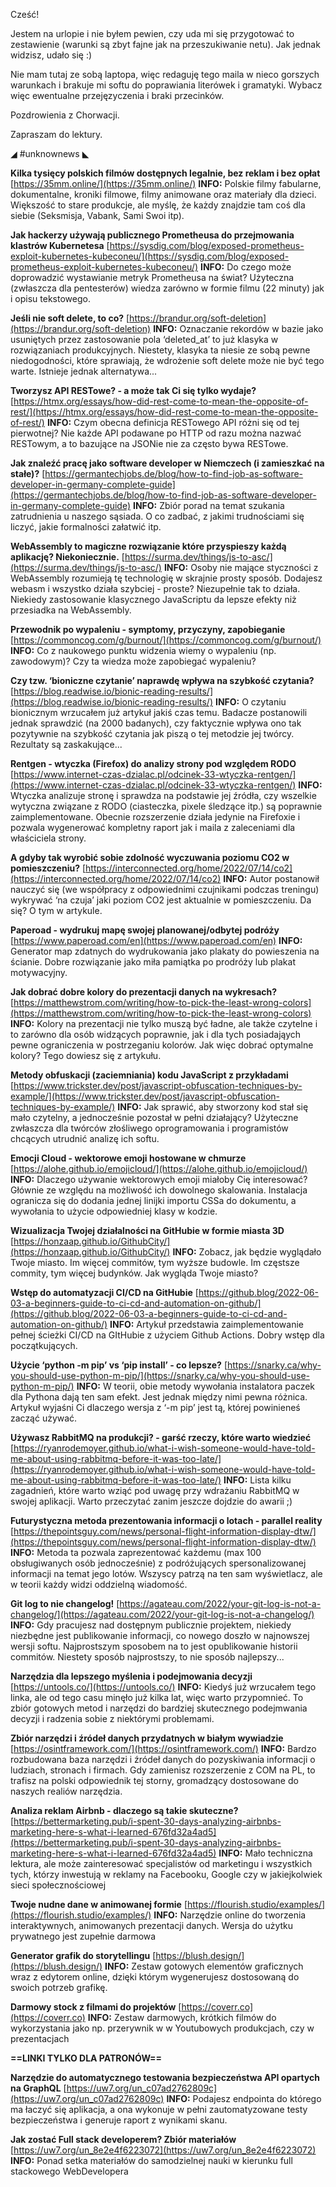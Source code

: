 Cześć!

Jestem na urlopie i nie byłem pewien, czy uda mi się przygotować to zestawienie (warunki są zbyt fajne jak na przeszukiwanie netu). Jak jednak widzisz, udało się :)

Nie mam tutaj ze sobą laptopa, więc redaguję tego maila w nieco gorszych warunkach i brakuje mi softu do poprawiania literówek i gramatyki. Wybacz więc ewentualne przejęzyczenia i braki przecinków.

 

Pozdrowienia z Chorwacji.
 

Zapraszam do lektury.

 

◢ #unknownews ◣

**Kilka tysięcy polskich filmów dostępnych legalnie, bez reklam i bez opłat**
[https://35mm.online/](https://35mm.online/)
**INFO:** Polskie filmy fabularne, dokumentalne, kroniki filmowe, filmy animowane oraz materiały dla dzieci. Większość to stare produkcje, ale myślę, że każdy znajdzie tam coś dla siebie (Seksmisja, Vabank, Sami Swoi itp).

**Jak hackerzy używają publicznego Prometheusa do przejmowania klastrów Kubernetesa**
[https://sysdig.com/blog/exposed-prometheus-exploit-kubernetes-kubeconeu/](https://sysdig.com/blog/exposed-prometheus-exploit-kubernetes-kubeconeu/)
**INFO:** Do czego może doprowadzić wystawianie metryk Prometheusa na świat? Użyteczna (zwłaszcza dla pentesterów) wiedza zarówno w formie filmu (22 minuty) jak i opisu tekstowego.

**Jeśli nie soft delete, to co?**
[https://brandur.org/soft-deletion](https://brandur.org/soft-deletion)
**INFO:** Oznaczanie rekordów w bazie jako usuniętych przez zastosowanie pola &lsquo;deleted_at&rsquo; to już klasyka w rozwiązaniach produkcyjnych. Niestety, klasyka ta niesie ze sobą pewne niedogodności, które sprawiają, że wdrożenie soft delete może nie być tego warte. Istnieje jednak alternatywa...

**Tworzysz API RESTowe? - a może tak Ci się tylko wydaje?**
[https://htmx.org/essays/how-did-rest-come-to-mean-the-opposite-of-rest/](https://htmx.org/essays/how-did-rest-come-to-mean-the-opposite-of-rest/)
**INFO:** Czym obecna definicja RESTowego API różni się od tej pierwotnej? Nie każde API podawane po HTTP od razu można nazwać RESTowym, a to bazujące na JSONie nie za często bywa RESTowe.

**Jak znaleźć pracę jako software developer w Niemczech (i zamieszkać na stałe)?**
[https://germantechjobs.de/blog/how-to-find-job-as-software-developer-in-germany-complete-guide](https://germantechjobs.de/blog/how-to-find-job-as-software-developer-in-germany-complete-guide)
**INFO:** Zbiór porad na temat szukania zatrudnienia u naszego sąsiada. O co zadbać, z jakimi trudnościami się liczyć, jakie formalności załatwić itp.

**WebAssembly to magiczne rozwiązanie które przyspieszy każdą aplikację? Niekoniecznie.**
[https://surma.dev/things/js-to-asc/](https://surma.dev/things/js-to-asc/)
**INFO:** Osoby nie mające styczności z WebAssembly rozumieją tę technologię w skrajnie prosty sposób. Dodajesz webasm i wszystko działa szybciej - proste? Niezupełnie tak to działa. Niekiedy zastosowanie klasycznego JavaScriptu da lepsze efekty niż przesiadka na WebAssembly.

**Przewodnik po wypaleniu - symptomy, przyczyny, zapobieganie**
[https://commoncog.com/g/burnout/](https://commoncog.com/g/burnout/)
**INFO:** Co z naukowego punktu widzenia wiemy o wypaleniu (np. zawodowym)? Czy ta wiedza może zapobiegać wypaleniu?

**Czy tzw. &lsquo;bioniczne czytanie&rsquo; naprawdę wpływa na szybkość czytania?**
[https://blog.readwise.io/bionic-reading-results/](https://blog.readwise.io/bionic-reading-results/)
**INFO:** O czytaniu bionicznym wrzucałem już artykuł jakiś czas temu. Badacze postanowili jednak sprawdzić (na 2000 badanych), czy faktycznie wpływa ono tak pozytywnie na szybkość czytania jak piszą o tej metodzie jej twórcy. Rezultaty są zaskakujące...

**Rentgen - wtyczka (Firefox) do analizy strony pod względem RODO**
[https://www.internet-czas-dzialac.pl/odcinek-33-wtyczka-rentgen/](https://www.internet-czas-dzialac.pl/odcinek-33-wtyczka-rentgen/)
**INFO:** Wtyczka analizuje stronę i sprawdza na podstawie jej źródła, czy wszelkie wytyczna związane z RODO (ciasteczka, pixele śledzące itp.) są poprawnie zaimplementowane. Obecnie rozszerzenie działa jedynie na Firefoxie i pozwala wygenerować kompletny raport jak i maila z zaleceniami dla właściciela strony.

**A gdyby tak wyrobić sobie zdolność wyczuwania poziomu CO2 w pomieszczeniu?**
[https://interconnected.org/home/2022/07/14/co2](https://interconnected.org/home/2022/07/14/co2)
**INFO:** Autor postanowił nauczyć się (we współpracy z odpowiednimi czujnikami podczas treningu) wykrywać &lsquo;na czuja&rsquo; jaki poziom CO2 jest aktualnie w pomieszczeniu. Da się? O tym w artykule.

**Paperoad - wydrukuj mapę swojej planowanej/odbytej podróży**
[https://www.paperoad.com/en](https://www.paperoad.com/en)
**INFO:** Generator map zdatnych do wydrukowania jako plakaty do powieszenia na ścianie. Dobre rozwiązanie jako miła pamiątka po prodróży lub plakat motywacyjny.

**Jak dobrać dobre kolory do prezentacji danych na wykresach?**
[https://matthewstrom.com/writing/how-to-pick-the-least-wrong-colors](https://matthewstrom.com/writing/how-to-pick-the-least-wrong-colors)
**INFO:** Kolory na prezentacji nie tylko muszą być ładne, ale także czytelne i to zarówno dla osób widzących poprawnie, jak i dla tych posiadająych pewne ograniczenia w postrzeganiu kolorów. Jak więc dobrać optymalne kolory? Tego dowiesz się z artykułu.

**Metody obfuskacji (zaciemniania) kodu JavaScript z przykładami**
[https://www.trickster.dev/post/javascript-obfuscation-techniques-by-example/](https://www.trickster.dev/post/javascript-obfuscation-techniques-by-example/)
**INFO:** Jak sprawić, aby stworzony kod stał się mało czytelny, a jednocześnie pozostał w pełni działający? Użyteczne zwłaszcza dla twórców złośliwego oprogramowania i programistów chcących utrudnić analizę ich softu.

**Emocji Cloud - wektorowe emoji hostowane w chmurze**
[https://alohe.github.io/emojicloud/](https://alohe.github.io/emojicloud/)
**INFO:** Dlaczego używanie wektorowych emoji miałoby Cię interesować? Głównie ze względu na możliwość ich dowolnego skalowania. Instalacja ogranicza się do dodania jednej linijki importu CSSa do dokumentu, a wywołania to użycie odpowiedniej klasy w kodzie.

**Wizualizacja Twojej działalności na GitHubie w formie miasta 3D**
[https://honzaap.github.io/GithubCity/](https://honzaap.github.io/GithubCity/)
**INFO:** Zobacz, jak będzie wyglądało Twoje miasto. Im więcej commitów, tym wyższe budowle. Im częstsze commity, tym więcej budynków. Jak wygląda Twoje miasto?

**Wstęp do automatyzacji CI/CD na GitHubie**
[https://github.blog/2022-06-03-a-beginners-guide-to-ci-cd-and-automation-on-github/](https://github.blog/2022-06-03-a-beginners-guide-to-ci-cd-and-automation-on-github/)
**INFO:** Artykuł przedstawia zaimplementowanie pełnej ścieżki CI/CD na GItHubie z użyciem Github Actions. Dobry wstęp dla początkujących.

**Użycie &lsquo;python -m pip&rsquo; vs &lsquo;pip install&rsquo; - co lepsze?**
[https://snarky.ca/why-you-should-use-python-m-pip/](https://snarky.ca/why-you-should-use-python-m-pip/)
**INFO:** W teorii, obie metody wywołania instalatora paczek dla Pythona dają ten sam efekt. Jest jednak między nimi pewna różnica. Artykuł wyjaśni Ci dlaczego wersja z &lsquo;-m pip&rsquo; jest tą, której powinieneś zacząć używać.

**Używasz RabbitMQ na produkcji? - garść rzeczy, które warto wiedzieć**
[https://ryanrodemoyer.github.io/what-i-wish-someone-would-have-told-me-about-using-rabbitmq-before-it-was-too-late/](https://ryanrodemoyer.github.io/what-i-wish-someone-would-have-told-me-about-using-rabbitmq-before-it-was-too-late/)
**INFO:** Lista kilku zagadnień, które warto wziąć pod uwagę przy wdrażaniu RabbitMQ w swojej aplikacji. Warto przeczytać zanim jeszcze dojdzie do awarii ;)

**Futurystyczna metoda prezentowania informacji o lotach - parallel reality**
[https://thepointsguy.com/news/personal-flight-information-display-dtw/](https://thepointsguy.com/news/personal-flight-information-display-dtw/)
**INFO:** Metoda ta pozwala zaprezentować każdemu (max 100 obsługiwanych osób jednocześnie) z podróżujących spersonalizowanej informacji na temat jego lotów. Wszyscy patrzą na ten sam wyświetlacz, ale w teorii każdy widzi oddzielną wiadomość.

**Git log to nie changelog!**
[https://agateau.com/2022/your-git-log-is-not-a-changelog/](https://agateau.com/2022/your-git-log-is-not-a-changelog/)
**INFO:** Gdy pracujesz nad dostępnym publicznie projektem, niekiedy niezbędne jest publikowanie informacji, co nowego doszło w najnowszej wersji softu. Najprostszym sposobem na to jest opublikowanie historii commitów. Niestety sposób najprostszy, to nie sposób najlepszy...

**Narzędzia dla lepszego myślenia i podejmowania decyzji**
[https://untools.co/](https://untools.co/)
**INFO:** Kiedyś już wrzucałem tego linka, ale od tego casu minęło już kilka lat, więc warto przypomnieć. To zbiór gotowych metod i narzędzi do bardziej skutecznego podejmwania decyzji i radzenia sobie z niektórymi problemami.

**Zbiór narzędzi i źródeł danych przydatnych w białym wywiadzie**
[https://osintframework.com/](https://osintframework.com/)
**INFO:** Bardzo rozbudowana baza narzędzi i źródeł danych do pozyskiwania informacji o ludziach, stronach i firmach. Gdy zamienisz rozszerzenie z COM na PL, to trafisz na polski odpowiednik tej storny, gromadzący dostosowane do naszych realiów narzędzia.

**Analiza reklam Airbnb - dlaczego są takie skuteczne?**
[https://bettermarketing.pub/i-spent-30-days-analyzing-airbnbs-marketing-here-s-what-i-learned-676fd32a4ad5](https://bettermarketing.pub/i-spent-30-days-analyzing-airbnbs-marketing-here-s-what-i-learned-676fd32a4ad5)
**INFO:** Mało techniczna lektura, ale może zainteresować specjalistów od marketingu i wszystkich tych, którzy inwestują w reklamy na Facebooku, Google czy w jakiejkolwiek sieci społecznościowej

**Twoje nudne dane w animowanej formie**
[https://flourish.studio/examples/](https://flourish.studio/examples/)
**INFO:** Narzędzie online do tworzenia interaktywnych, animowanych prezentacji danych. Wersja do użytku prywatnego jest zupełnie darmowa

**Generator grafik do storytellingu**
[https://blush.design/](https://blush.design/)
**INFO:** Zestaw gotowych elementów graficznych wraz z edytorem online, dzięki którym wygenerujesz dostosowaną do swoich potrzeb grafikę.

**Darmowy stock z filmami do projektów**
[https://coverr.co](https://coverr.co)
**INFO:** Zestaw darmowych, krótkich filmów do wykorzystania jako np. przerywnik w w Youtubowych produkcjach, czy w prezentacjach

**==LINKI TYLKO DLA PATRONÓW==**

**Narzędzie do automatycznego testowania bezpieczeństwa API opartych na GraphQL**
[https://uw7.org/un_c07ad2762809c](https://uw7.org/un_c07ad2762809c)
**INFO:** Podajesz endpointa do którego ma łaczyć się aplikacja, a ona wykonuje w pełni zautomatyzowane testy bezpieczeństwa i generuje raport z wynikami skanu.

**Jak zostać Full stack developerem? Zbiór materiałów**
[https://uw7.org/un_8e2e4f6223072](https://uw7.org/un_8e2e4f6223072)
**INFO:** Ponad setka materiałów do samodzielnej nauki w kierunku full stackowego WebDevelopera